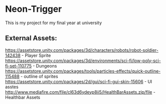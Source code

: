 # Neon-Trigger
This is my project for my final year at university



## External Assets:
https://assetstore.unity.com/packages/3d/characters/robots/robot-soldier-142438 - Player Sprite
https://assetstore.unity.com/packages/3d/environments/sci-fi/low-poly-sci-fi-set-110775 - Dungeons
https://assetstore.unity.com/packages/tools/particles-effects/quick-outline-115488 - outline of sprites
https://assetstore.unity.com/packages/2d/gui/sci-fi-gui-skin-15606 - UI asstes
http://www.mediafire.com/file/cl63d6ydeyp8ii5/HealthBarAssets.zip/file - Healthbar Assets



